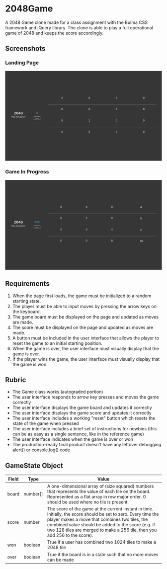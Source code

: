 # 2048Game
A 2048 Game clone made for a class assignment with the Bulma CSS framework and jQuery library. The clone is able to play a full operational game of 2048 and keeps the score accordingly.

## Screenshots
### Landing Page
![Landing Page](Screenshot_2019-12-26_0.png)

### Game In Progress
![In Progress](Screenshot_2019-12-26_1.png)

## Requirements
1. When the page first loads, the game must be initialized to a random starting state.
2. The player must be able to input moves by pressing the arrow keys on the keyboard.
3. The game board must be displayed on the page and updated as moves are made.
4. The score must be displayed on the page and updated as moves are made.
5. A button must be included in the user interface that allows the player to reset the game to an initial starting position.
6. When the game is over, the user interface must visually display that the game is over.
7. If the player wins the game, the user interface must visually display that the game is won.

## Rubric
- The Game class works (autograded portion)
- The user interface responds to arrow key presses and moves the game correctly
- The user interface displays the game board and updates it correctly
- The user interface displays the game score and updates it correctly
- The user interface includes a working "reset" button which resets the state of the game when pressed
- The user interface includes a brief set of instructions for newbies (this can be as easy as a single sentence, like in the reference game)
- The user interface indicates when the game is over or won
- The production-ready final product doesn't have any leftover debugging alert() or console.log() code

## GameState Object
| Field | Type | Value |
--------|------|-------|
| board | number[] | A one-dimensional array of (size squared) numbers that represents the value of each tile on the board. Represented as a flat array in row major order. 0 should be used where no tile is present. |
| score | number | The score of the game at the current instant in time. Initially, the score should be set to zero. Every time the player makes a move that combines two tiles, the combined value should be added to the score (e.g. if two 128 tiles are merged to make a 256 tile, then you add 256 to the score). |
| won | boolean | True if a user has combined two 1024 tiles to make a 2048 tile |
| over | boolean | True if the board is in a state such that no more moves can be made |